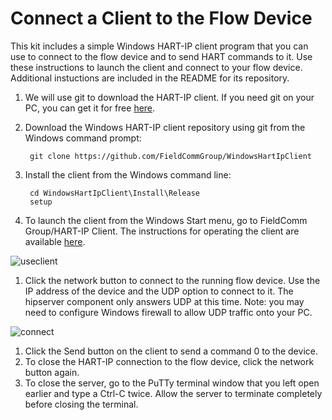 # Connect a Client to the Flow Device

This kit includes a simple Windows HART-IP client program that you can use to connect to the flow device and to send HART commands to it. Use these instructions to launch the client and connect to your flow device. Additional instuctions are included in the README for its repository.

1. We will use git to download the HART-IP client. If you need git on your PC, you can get it for free [here](https://gitforwindows.org/).
2. Download the Windows HART-IP client repository using git from the Windows command prompt:

   ```text
    git clone https://github.com/FieldCommGroup/WindowsHartIpClient
   ```

3. Install the client from the Windows command line:

   ```text
    cd WindowsHartIpClient\Install\Release
    setup
   ```

4. To launch the client from the Windows Start menu, go to FieldComm Group/HART-IP Client. The instructions for operating the client are available [here](https://github.com/FieldCommGroup/WindowsHartIpClient).

![useclient](https://github.com/FieldCommGroup/HART-IP-Developer-Kit/blob/master/media/useclient.png)

1. Click the network button to connect to the running flow device.  Use the IP address of the device and the UDP option to connect to it.  The hipserver component only answers UDP at this time.  Note: you may need to configure Windows firewall to allow UDP traffic onto your PC.

![connect](https://github.com/FieldCommGroup/HART-IP-Developer-Kit/blob/master/media/connect.png)

1. Click the Send button on the client to send a command 0 to the device.
2. To close the HART-IP connection to the flow device, click the network button again.
3. To close the server, go to the PuTTy terminal window that you left open earlier and type a Ctrl-C twice. Allow the server to terminate completely before closing the terminal.

